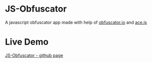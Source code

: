 # JS-Obfuscator
 A javascript obfuscator app made with help of [obfuscator.io](https://github.com/javascript-obfuscator/javascript-obfuscator/) and [ace.js](https://github.com/ajaxorg/ace)
 
# Live Demo
 [JS-Obfuscator - github page](https://omkar76.github.io/JS-Obfuscator/)
